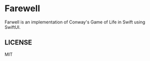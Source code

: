 # Farewell

Farwell is an implementation of Conway's Game of Life in Swift using SwiftUI.

## LICENSE

MIT
